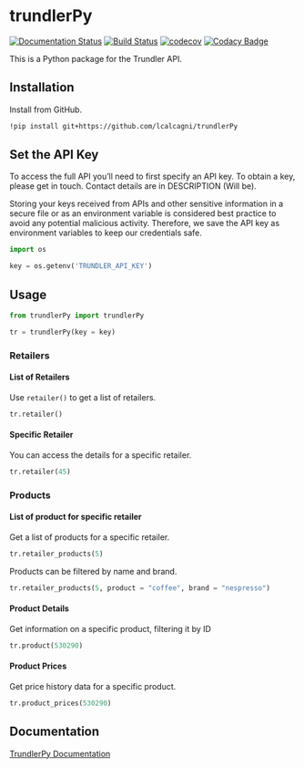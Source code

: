 # trundlerPy

[![Documentation Status](https://readthedocs.org/projects/trundlerpy/badge/?version=latest)](https://trundlerpy.readthedocs.io/en/latest/?badge=latest)
[![Build Status](https://travis-ci.org/lcalcagni/trundlerPy.svg?branch=master)](https://travis-ci.org/lcalcagni/trundlerPy)
[![codecov](https://codecov.io/gh/lcalcagni/trundlerPy/branch/master/graph/badge.svg)](https://codecov.io/gh/lcalcagni/trundlerPy)
[![Codacy Badge](https://api.codacy.com/project/badge/Grade/a19d4a42c8ef4106827a910d447f4462)](https://app.codacy.com/manual/lcalcagni/trundlerPy?utm_source=github.com&utm_medium=referral&utm_content=lcalcagni/trundlerPy&utm_campaign=Badge_Grade_Dashboard)

This is a Python package for the Trundler API.

## Installation

Install from GitHub.

```bash
!pip install git+https://github.com/lcalcagni/trundlerPy
```

## Set the API Key

To access the full API you’ll need to first specify an API key.
To obtain a key, please get in touch. Contact details are in DESCRIPTION
(Will be).

Storing your keys received from APIs and other sensitive information in a
secure file or as an environment variable is considered best practice to avoid
any potential malicious activity. Therefore, we save the API key as environment
variables to keep our credentials safe.  

```python
import os

key = os.getenv('TRUNDLER_API_KEY')
```

## Usage

```python
from trundlerPy import trundlerPy

tr = trundlerPy(key = key)
```

### Retailers

#### List of Retailers

Use `retailer()` to get a list of retailers.

```python
tr.retailer()
```

#### Specific Retailer

You can access the details for a specific retailer.

```python
tr.retailer(45)
```

### Products

#### List of product for specific retailer

Get a list of products for a specific retailer.

```python
tr.retailer_products(5)
```

Products can be filtered by name and brand.

```python
tr.retailer_products(5, product = "coffee", brand = "nespresso")
```

#### Product Details

Get information on a specific product, filtering it by ID

```python
tr.product(530290)
```

#### Product Prices

Get price history data for a specific product.

```python
tr.product_prices(530290)
```

## Documentation

[TrundlerPy Documentation](https://trundlerpy.readthedocs.io/)

